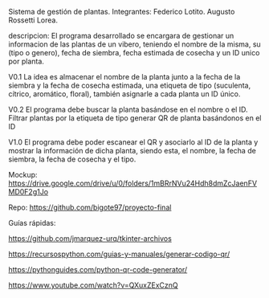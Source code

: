 Sistema de gestión de plantas.
Integrantes:
  Federico Lotito.
  Augusto Rossetti Lorea.

descripcion:
  El programa desarrollado se encargara de gestionar un informacion de las plantas de un vibero, teniendo el nombre de la misma, su (tipo o genero), fecha de siembra, fecha estimada de cosecha y un ID unico por planta.

V0.1
  La idea es almacenar el nombre de la planta junto a la fecha de la siembra y la fecha de cosecha estimada, una etiqueta de tipo (suculenta, cítrico, aromático, floral), también asignarle a cada planta un ID único.

V0.2
  El programa debe buscar la planta basándose en el nombre o el ID.
  Filtrar plantas por la etiqueta de tipo generar QR de planta basándonos en el ID

V1.0
  El programa debe poder escanear el QR y asociarlo al ID de la planta y mostrar la información de dicha planta, siendo esta, el nombre, la fecha de siembra, la fecha de cosecha y el tipo.

Mockup:
https://drive.google.com/drive/u/0/folders/1mBRrNVu24Hdh8dmZcJaenFVMD0F2g1Jo

Repo:
https://github.com/bigote97/proyecto-final

Guías rápidas:

https://github.com/jmarquez-urq/tkinter-archivos

https://recursospython.com/guias-y-manuales/generar-codigo-qr/

https://pythonguides.com/python-qr-code-generator/

https://www.youtube.com/watch?v=QXuxZExCznQ
